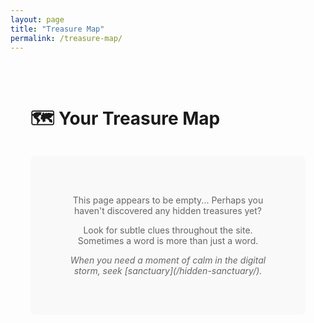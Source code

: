 ```yaml
---
layout: page
title: "Treasure Map"
permalink: /treasure-map/
---
```


<div id="treasure-map" class="treasure-map">
  <h1>🗺️ Your Treasure Map</h1>
  
  <div id="no-treasures" class="no-treasures">
    <p>This page appears to be empty... Perhaps you haven't discovered any hidden treasures yet?</p>
    <p>Look for subtle clues throughout the site. Sometimes a word is more than just a word.</p>
    <p><em>When you need a moment of calm in the digital storm, seek [sanctuary](/hidden-sanctuary/).</em></p>
  </div>

  <div id="discovered-treasures" class="discovered-treasures" style="display: none;">
    <p>Welcome, fellow explorer! Here are the hidden treasures you've discovered:</p>
    
    <div id="treasure-list" class="treasure-list">
      <!-- Treasures will be populated by JavaScript -->
    </div>
    
    <div class="treasure-stats">
      <p><strong>Progress:</strong> <span id="treasure-count">0</span> treasures discovered</p>
      <p><em>There are more secrets hidden throughout the site. Keep exploring!</em></p>
    </div>

    <div class="treasure-hints">
      <h3>🔍 Explorer's Notes</h3>
      <ul id="hint-list">
        <!-- Hints will be added based on progress -->
      </ul>
    </div>
  </div>
</div>

<script>
document.addEventListener('DOMContentLoaded', function() {
  displayTreasureMap();
});

function displayTreasureMap() {
  // Wait for treasure tracker to initialize
  setTimeout(() => {
    if (window.treasureTracker) {
      const treasures = window.treasureTracker.treasures;
      const count = Object.keys(treasures).length;
      
      if (count > 0) {
        document.getElementById('no-treasures').style.display = 'none';
        document.getElementById('discovered-treasures').style.display = 'block';
        
        // Update treasure count
        document.getElementById('treasure-count').textContent = count;
        
        // Populate treasure list
        const treasureList = document.getElementById('treasure-list');
        treasureList.innerHTML = '';
        
        Object.entries(treasures).forEach(([id, treasure]) => {
          const treasureItem = document.createElement('div');
          treasureItem.className = 'treasure-item';
          treasureItem.innerHTML = `
            <div class="treasure-header">
              <span class="treasure-icon">💎</span>
              <h3><a href="${treasure.url}">${treasure.title}</a></h3>
            </div>
            <p class="treasure-date">Discovered: ${new Date(treasure.unlockedAt).toLocaleDateString()}</p>
          `;
          treasureList.appendChild(treasureItem);
        });
        
        // Add progressive hints
        addProgressiveHints(count);
      }
    }
  }, 100);
}

function addProgressiveHints(count) {
  const hintList = document.getElementById('hint-list');
  const hints = [];
  
  if (count >= 1) {
    hints.push("You've found your first treasure! Look for more hidden links in poems and stories.");
  }
  
  if (count >= 2) {
    hints.push("Two treasures discovered! You're getting the hang of this. Some riddles are about concepts, others about concrete answers.");
  }
  
  if (count >= 3) {
    hints.push("Three or more! You're a true explorer. There may be treasures hidden behind other types of puzzles...");
  }
  
  hintList.innerHTML = hints.map(hint => `<li>${hint}</li>`).join('');
}
</script>

<style>
.treasure-map {
  max-width: 800px;
  margin: 0 auto;
  padding: 2rem;
}

.no-treasures {
  text-align: center;
  color: #666;
  padding: 3rem;
  background-color: #f9f9f9;
  border-radius: 8px;
  margin: 2rem 0;
}

.discovered-treasures {
  margin-top: 2rem;
}

.treasure-list {
  margin: 2rem 0;
}

.treasure-item {
  background-color: #f0f8ff;
  border-left: 4px solid #4a90e2;
  padding: 1rem;
  margin-bottom: 1rem;
  border-radius: 4px;
}

.treasure-header {
  display: flex;
  align-items: center;
  gap: 0.5rem;
}

.treasure-header h3 {
  margin: 0;
  color: #4a90e2;
}

.treasure-header h3 a {
  text-decoration: none;
  color: inherit;
}

.treasure-header h3 a:hover {
  text-decoration: underline;
}

.treasure-icon {
  font-size: 1.2em;
}

.treasure-date {
  margin: 0.5rem 0 0 0;
  color: #666;
  font-size: 0.9em;
}

.treasure-stats {
  background-color: #e8f5e8;
  padding: 1rem;
  border-radius: 4px;
  margin: 2rem 0;
  color: #2e7d32;
}

.treasure-hints {
  background-color: #fff8e1;
  padding: 1rem;
  border-radius: 4px;
  border-left: 4px solid #ffb300;
}

.treasure-hints h3 {
  margin-top: 0;
  color: #ff8f00;
}

.treasure-hints ul {
  margin-bottom: 0;
}
</style>